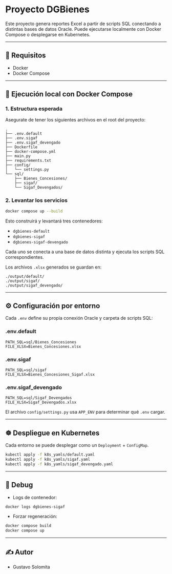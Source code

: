 # Proyecto DGBienes

Este proyecto genera reportes Excel a partir de scripts SQL conectando a distintas bases de datos Oracle. Puede ejecutarse localmente con Docker Compose o desplegarse en Kubernetes.

---

## 🔧 Requisitos

- Docker
- Docker Compose

---

## 🚀 Ejecución local con Docker Compose

### 1. Estructura esperada

Asegurate de tener los siguientes archivos en el root del proyecto:

```
.
├── .env.default
├── .env.sigaf
├── .env.sigaf_devengado
├── Dockerfile
├── docker-compose.yml
├── main.py
├── requirements.txt
├── config/
│   └── settings.py
└── sql/
    ├── Bienes_Concesiones/
    ├── sigaf/
    └── Sigaf_Devengados/
```

### 2. Levantar los servicios

```bash
docker compose up --build
```

Esto construirá y levantará tres contenedores:

- `dgbienes-default`
- `dgbienes-sigaf`
- `dgbienes-sigaf-devengado`

Cada uno se conecta a una base de datos distinta y ejecuta los scripts SQL correspondientes.

Los archivos `.xlsx` generados se guardan en:

```
./output/default/
./output/sigaf/
./output/sigaf_devengado/
```

---

## ⚙️ Configuración por entorno

Cada `.env` define su propia conexión Oracle y carpeta de scripts SQL:

### .env.default
```
PATH_SQL=sql/Bienes_Concesiones
FILE_XLSX=Bienes_Concesiones.xlsx
```

### .env.sigaf
```
PATH_SQL=sql/sigaf
FILE_XLSX=Bienes_Concesiones_Sigaf.xlsx
```

### .env.sigaf_devengado
```
PATH_SQL=sql/Sigaf_Devengados
FILE_XLSX=Sigaf_Devengados.xlsx
```

El archivo `config/settings.py` usa `APP_ENV` para determinar qué `.env` cargar.

---

## ☸️ Despliegue en Kubernetes

Cada entorno se puede desplegar como un `Deployment` + `ConfigMap`.

```bash
kubectl apply -f k8s_yamls/default.yaml
kubectl apply -f k8s_yamls/sigaf.yaml
kubectl apply -f k8s_yamls/sigaf_devengado.yaml
```

---

## 🧪 Debug

- Logs de contenedor:
```bash
docker logs dgbienes-sigaf
```

- Forzar regeneración:
```bash
docker compose build
docker compose up
```

---

## ✍️ Autor

- Gustavo Solomita